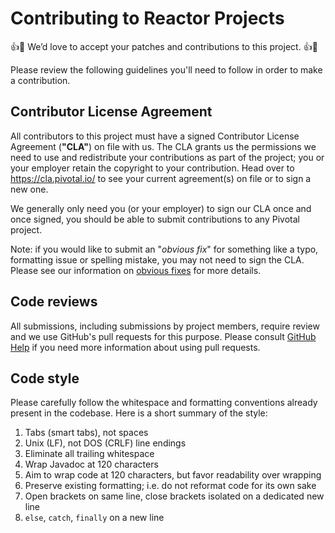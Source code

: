 # Contributing to Reactor Projects

:+1::tada: We’d love to accept your patches and contributions to this project. :+1::tada:

Please review the following guidelines you'll need to follow in order to make a contribution.

## Contributor License Agreement

All contributors to this project must have a signed Contributor License Agreement (**"CLA"**) on file with us. The CLA grants us the permissions we need to use and redistribute your contributions as part of the project; you or your employer retain the copyright to your contribution. Head over to https://cla.pivotal.io/ to see your current agreement(s) on file or to sign a new one.

We generally only need you (or your employer) to sign our CLA once and once signed, you should be able to submit contributions to any Pivotal project.

Note: if you would like to submit an "_obvious fix_" for something like a typo, formatting issue or spelling mistake, you may not need to sign the CLA. Please see our information on [obvious fixes](https://cla.pivotal.io/about#obvious-fix) for more details.

## Code reviews

All submissions, including submissions by project members, require review and we use GitHub's pull requests for this purpose. Please consult [GitHub Help](https://help.github.com/articles/about-pull-requests/) if you need more information about using pull requests.

## Code style

Please carefully follow the whitespace and formatting conventions already
present in the codebase. Here is a short summary of the style:

1. Tabs (smart tabs), not spaces
2. Unix (LF), not DOS (CRLF) line endings
3. Eliminate all trailing whitespace
4. Wrap Javadoc at 120 characters
5. Aim to wrap code at 120 characters, but favor readability over wrapping
6. Preserve existing formatting; i.e. do not reformat code for its own sake
7. Open brackets on same line, close brackets isolated on a dedicated new line
8. `else`, `catch`, `finally` on a new line
